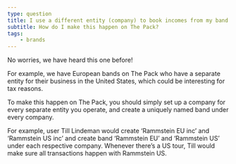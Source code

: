 ```yaml
---
type: question
title: I use a different entity (company) to book incomes from my band in different countries
subtitle: How do I make this happen on The Pack? 
tags:
    - brands
---
```


No worries, we have heard this one before!

For example, we have European bands on The Pack who have a separate entity for their business in the United States, which could be interesting for tax reasons.

To make this happen on The Pack, you should simply set up a company for every separate entity you operate, and create a uniquely named band under every company.

For example, user Till Lindeman would create ‘Rammstein EU inc’ and ‘Rammstein US inc’ and create band ‘Rammstein EU’ and ‘Rammstein US’ under each respective company.
Whenever there’s a US tour, Till would make sure all transactions happen with Rammstein US.